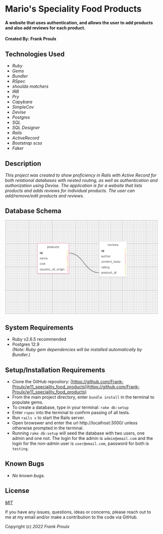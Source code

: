 # Mario's Speciality Food Products

#### A website that uses authentication, and allows the user to add products and also add reviews for each product. 

#### Created By: **Frank Proulx**


## Technologies Used

* _Ruby_
* _Gems_
* _Bundler_
* _RSpec_
* _shoulda matchers_
* _IRB_
* _Pry_
* _Capybara_
* _SimpleCov_
* _Devise_
* _Postgres_
* _SQL_
* _SQL Designer_
* _Rails_
* _ActiveRecord_
* _Bootstrap scss_
* _Faker_


## Description

_This project was created to show proficiency in Rails with Active Record for both relational databases with nested routing, as well as authentication and authorization using Devise. The application is for a website that lists products and adds reviews for individual products. The user can add/remove/edit products and reviews._

## Database Schema

![image_of_database_schema](./public/speciality_food_products_db_schema.png)

## System Requirements

* Ruby v2.6.5 recommended
* Postgres 12.9  
_(Note: Ruby gem dependencies will be installed automatically by Bundler.)_

## Setup/Installation Requirements

* Clone the GitHub repository: [https://github.com/Frank-Proulx/w11_speciality_food_products](https://github.com/Frank-Proulx/w11_speciality_food_products)
* From the main project directory, enter `bundle install` in the terminal to populate gems.
* To create a database, type in your terminal: 
      `rake db:setup`
* Enter `rspec` into the terminal to confirm passing of all tests.
* Run `rails s` to start the Rails server.
* Open browswer and enter the url http://localhost:3000/ unless otherwise prompted in the terminal.
* Running `rake db:setup` will seed the database with two users, one admin and one not. The login for the admin is `admin@email.com` and the login for the non-admin user is `user@email.com`, password for both is `testing`. 

## Known Bugs

* _No known bugs._

## License

_[MIT](https://opensource.org/licenses/MIT)_

If you have any issues, questions, ideas or concerns, please reach out to me at my email and/or make a contribution to the code via GitHub.

Copyright (c) _2022_ _Frank Proulx_

